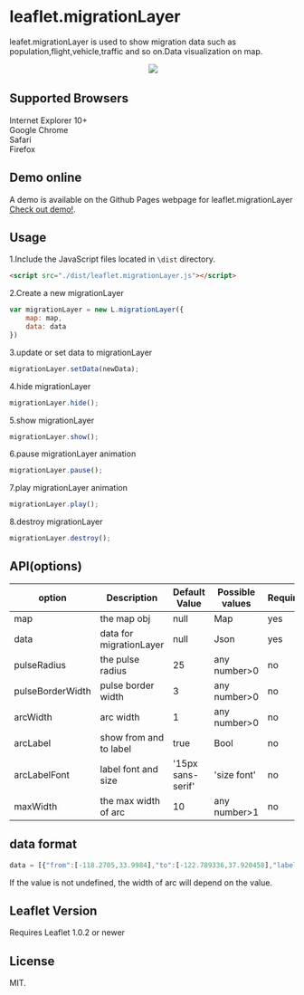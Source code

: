 # leaflet.migrationLayer
leafet.migrationLayer is used to show migration data such as population,flight,vehicle,traffic and so on.Data visualization on map.
<div style="text-align:center" align="center">
  <img src="https://sylvenas.github.io/leaflet.migrationLayer/demo.gif" />
</div>

## Supported Browsers   
Internet Explorer 10+     
Google Chrome     
Safari    
Firefox        

## Demo online   
A demo is available on the Github Pages webpage for leaflet.migrationLayer [Check out demo!](https://lycheelin.github.io/leaflet.migrationLayer/).

## Usage     
1.Include the JavaScript files located in ```\dist``` directory.
```html
<script src="./dist/leaflet.migrationLayer.js"></script>
```    
2.Create a new migrationLayer
```js
var migrationLayer = new L.migrationLayer({
    map: map,
    data: data
})
```     
3.update or set data to migrationLayer
```js
migrationLayer.setData(newData);
```   
4.hide migrationLayer       
```js
migrationLayer.hide();
```   
5.show migrationLayer       
```js
migrationLayer.show();
```   
6.pause migrationLayer animation  
```js
migrationLayer.pause();
```   
7.play migrationLayer animation
```js
migrationLayer.play();
```   
8.destroy migrationLayer     
```js
migrationLayer.destroy();
```   

## API(options)   

| option          | Description            | Default Value    | Possible  values         | Required       |
| --------------- | ---------------------- | -----------------| ------------------------ | -------------- | 
| map             | the map obj            | null             | Map                      | yes            |
| data            | data for migrationLayer| null             | Json                     | yes            | 
| pulseRadius     | the pulse radius       | 25               | any number>0             | no             |
| pulseBorderWidth| pulse border width     | 3                | any number>0             | no             |
| arcWidth        | arc width              | 1                | any number>0             | no             |
| arcLabel        | show from and to label | true             | Bool                     | no             |
| arcLabelFont    | label font and size    | '15px sans-serif'| 'size font'              | no             |
| maxWidth        | the max width of arc   | 10               | any number>1             | no             |

## data format

```js
data = [{"from":[-118.2705,33.9984],"to":[-122.789336,37.920458],"labels":["Los Angeles","San Francisco"],"color":"#ff3a31","value":15}];
```

If the value is not undefined, the width of arc will depend on the value.

## Leaflet Version     
Requires Leaflet 1.0.2 or newer   

## License   
MIT.    
